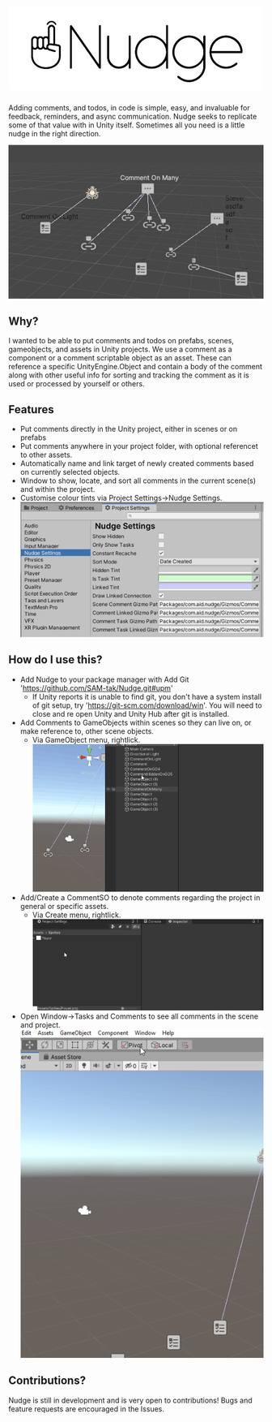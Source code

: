 # ![Nudge Logo](Media/nudge_logo.png)

Adding comments, and todos, in code is simple, easy, and invaluable for feedback, reminders, and async communication. Nudge seeks to replicate some of that value with in Unity itself. Sometimes all you need is a little nudge in the right direction.

![Nudge gizmos in a scene](Media/scene_gizmos.jpg)

## Why?

I wanted to be able to put comments and todos on prefabs, scenes, gameobjects, and assets in Unity projects. We use a comment as a component or a comment scriptable object as an asset. These can reference a specific UnityEngine.Object and contain a body of the comment along with other useful info for sorting and tracking the comment as it is used or processed by yourself or others.

## Features

- Put comments directly in the Unity project, either in scenes or on prefabs
- Put comments anywhere in your project folder, with optional referencet to other assets.
- Automatically name and link target of newly created comments based on currently selected objects.
- Window to show, locate, and sort all comments in the current scene(s) and within the project.
- Customise colour tints via Project Settings->Nudge Settings.
![Nudge Settings](Media/nudge_settings.jpg)

## How do I use this?

- Add Nudge to your package manager with Add Git 'https://github.com/SAM-tak/Nudge.git#upm'
  - If Unity reports it is unable to find git, you don't have a system install of git setup, try 'https://git-scm.com/download/win'. You will need to close and re open Unity and Unity Hub after git is installed.
- Add Comments to GameObjects within scenes so they can live on, or make reference to, other scene objects.
  - Via GameObject menu, rightlick.
![adding a scene comment](Media/add_scene_comment.gif)
- Add/Create a CommentSO to denote comments regarding the project in general or specific assets.
  - Via Create menu, rightlick.
![adding a project comment](Media/add_project_comment.gif)
- Open Window->Tasks and Comments to see all comments in the scene and project.
![Open Nudge Menu](Media/open_menu.gif)

## Contributions?

Nudge is still in development and is very open to contributions! Bugs and feature requests are encouraged in the Issues.
